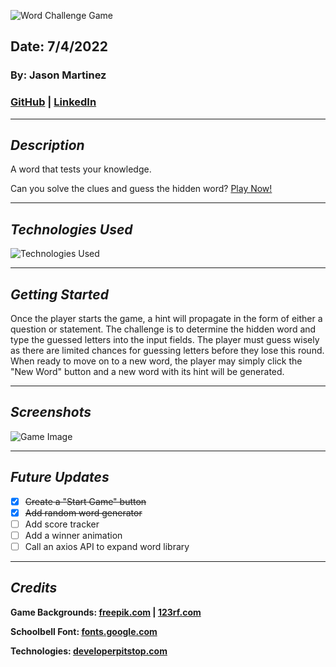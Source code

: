 ![Word Challenge Game](https://tinyurl.com/4e85sbww)

## Date: 7/4/2022

### By: Jason Martinez

### [GitHub](https://github.com/jasonmar08) | [LinkedIn](linkedin.com/in/jason-martinez-a79ba7aa)

---

## **_Description_**

A word that tests your knowledge.

Can you solve the clues and guess the hidden word? [Play Now!](https://word-challenge-game.surge.sh)

---

## **_Technologies Used_**

![Technologies Used](https://tinyurl.com/mrktcdba)

---

## **_Getting Started_**

Once the player starts the game, a hint will propagate in the form of either a question or statement. The challenge is to determine the hidden word and type the guessed letters into the input fields. The player must guess wisely as there are limited chances for guessing letters before they lose this round. When ready to move on to a new word, the player may simply click the "New Word" button and a new word with its hint will be generated.

---

## **_Screenshots_**

![Game Image](https://tinyurl.com/2p89u6xy)

---

## **_Future Updates_**

- [x] ~~Create a "Start Game" button~~
- [x] ~~Add random word generator~~
- [ ] Add score tracker
- [ ] Add a winner animation
- [ ] Call an axios API to expand word library

---

## **_Credits_**

**Game Backgrounds: [freepik.com](https://tinyurl.com/wyc5taba) | [123rf.com](https://tinyurl.com/y3nzffyn)**

**Schoolbell Font: [fonts.google.com](https://tinyurl.com/2p8kasss)**

**Technologies: [developerpitstop.com](https://tinyurl.com/5n66xbjh)**
